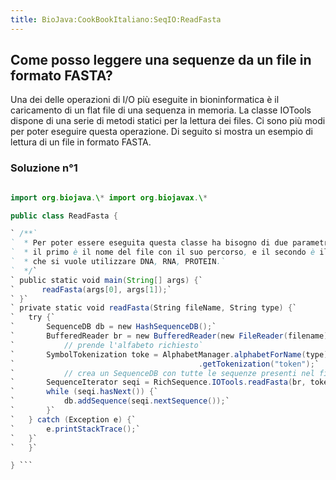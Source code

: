 ```yaml
---
title: BioJava:CookBookItaliano:SeqIO:ReadFasta
---
```


Come posso leggere una sequenze da un file in formato FASTA?
------------------------------------------------------------

Una dei delle operazioni di I/O più eseguite in bioninformatica è il
caricamento di un flat file di una sequenza in memoria. La classe
IOTools dispone di una serie di metodi statici per la lettura dei files.
Ci sono più modi per poter eseguire questa operazione. Di seguito si
mostra un esempio di lettura di un file in formato FASTA.

### Soluzione n°1

```java import java.io.\*; import java.util.\*;

import org.biojava.\* import org.biojavax.\*

public class ReadFasta {

` /**`  
`  * Per poter essere eseguita questa classe ha bisogno di due parametri di ingresso:`  
`  * il primo è il nome del file con il suo percorso, e il secondo è il nome dell'alfabeto`  
`  * che si vuole utilizzare DNA, RNA, PROTEIN.`  
`  */`  
` public static void main(String[] args) {`  
`      readFasta(args[0], args[1]);`  
` }`  
` private static void readFasta(String fileName, String type) {`  
`   try {`  
`       SequenceDB db = new HashSequenceDB();`  
`       BufferedReader br = new BufferedReader(new FileReader(filename));`  
`           // prende l'alfabeto richiesto`  
`       SymbolTokenization toke = AlphabetManager.alphabetForName(type)`  
`                                         .getTokenization("token");`  
`           // crea un SequenceDB con tutte le sequenze presenti nel file`  
`       SequenceIterator seqi = RichSequence.IOTools.readFasta(br, toke,null);`  
`       while (seqi.hasNext()) {`  
`           db.addSequence(seqi.nextSequence());`  
`       }`  
`   } catch (Exception e) {`  
`       e.printStackTrace();`  
`   }`  
`   }`

} ```
